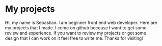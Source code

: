 # My projects
HI, my name is Sebastian.
I am beginner front end web developer.
Here are my projects that I made. 
I come on github becouse I want to get some review and experience.
If you want to review my projects or got some design that I can work on it feel free to write me.
Thanks for visiting!
